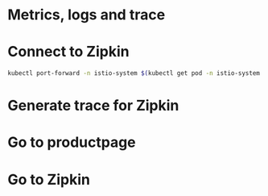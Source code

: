 # Metrics, logs and trace
# Connect to Zipkin
```bash
kubectl port-forward -n istio-system $(kubectl get pod -n istio-system -l app=zipkin -o jsonpath='{.items[0].metadata.name}') 9411:9411 &
```

# Generate trace for Zipkin
# Go to productpage
# Go to Zipkin